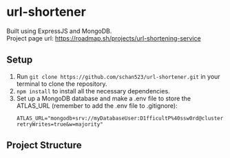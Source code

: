 # url-shortener
Built using ExpressJS and MongoDB.  
Project page url: https://roadmap.sh/projects/url-shortening-service

## Setup
1. Run `git clone https://github.com/schan523/url-shortener.git` in your terminal to clone the repository.
1. `npm install` to install all the necessary dependencies.
2. Set up a MongoDB database and make a .env file to store the ATLAS_URL (remember to add the .env file to .gitignore):
   ```
   ATLAS_URL="mongodb+srv://myDatabaseUser:D1fficultP%40ssw0rd@cluster0.example.mongodb.net/?retryWrites=true&w=majority"
   ```
  

## Project Structure
